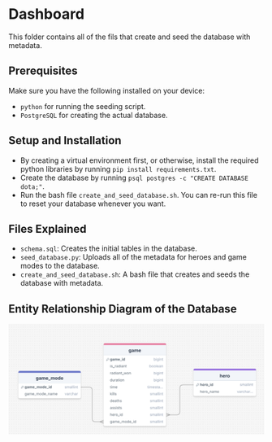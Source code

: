 # Dashboard
This folder contains all of the fils that create and seed the database with metadata.


## Prerequisites
Make sure you have the following installed on your device:
- `python` for running the seeding script.
- `PostgreSQL` for creating the actual database.

## Setup and Installation
- By creating a virtual environment first, or otherwise, install the required python libraries by running `pip install requirements.txt`.
- Create the database by running `psql postgres -c "CREATE DATABASE dota;"`.
- Run the bash file `create_and_seed_database.sh`. You can re-run this file to reset your database whenever you want.

## Files Explained
- `schema.sql`: Creates the initial tables in the database.
- `seed_database.py`: Uploads all of the metadata for heroes and game modes to the database.
- `create_and_seed_database.sh`: A bash file that creates and seeds the database with metadata.

## Entity Relationship Diagram of the Database
![ERD](ERD.png)